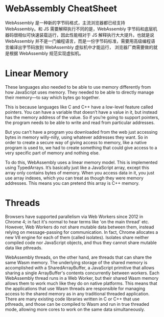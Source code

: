 # WebAssembly CheatSheet

WebAssembly 是一种新的字节码格式，主流浏览器都已经支持 WebAssembly。和 JS 需要解释执行不同的是，WebAssembly 字节码和底层机器码很相似可快速装载运行，因此性能相对于 JS 解释执行大大提升。也就是说 WebAssembly 并不是一门编程语言，而是一份字节码标准，需要用高级编程语言编译出字节码放到 WebAssembly 虚拟机中才能运行， 浏览器厂商需要做的就是根据 WebAssembly 规范实现虚拟机。

# Linear Memory 

These languages also needed to be able to use memory differently from how JavaScript uses memory. They needed to be able to directly manage their memory—to say which bytes go together.

This is because languages like C and C++ have a low-level feature called pointers. You can have a variable that doesn’t have a value in it, but instead has the memory address of the value. So if you’re going to support pointers, the program needs to be able to write and read from particular addresses.

But you can’t have a program you downloaded from the web just accessing bytes in memory willy-nilly, using whatever addresses they want. So in order to create a secure way of giving access to memory, like a native program is used to, we had to create something that could give access to a very specific part of memory and nothing else.

To do this, WebAssembly uses a linear memory model. This is implemented using TypedArrays. It’s basically just like a JavaScript array, except this array only contains bytes of memory. When you access data in it, you just use array indexes, which you can treat as though they were memory addresses. This means you can pretend this array is C++ memory.

# Threads

Browsers have supported parallelism via Web Workers since 2012 in Chrome 4; in fact it's normal to hear terms like 'on the main thread' etc. However, Web Workers do not share mutable data between them, instead relying on message-passing for communication. In fact, Chrome allocates a new V8 engine for each of them (called isolates). Isolates share neither compiled code nor JavaScript objects, and thus they cannot share mutable data like pthreads.

WebAssembly threads, on the other hand, are threads that can share the same Wasm memory. The underlying storage of the shared memory is accomplished with a SharedArrayBuffer, a JavaScript primitive that allows sharing a single ArrayBuffer's contents concurrently between workers. Each WebAssembly thread runs in a Web Worker, but their shared Wasm memory allows them to work much like they do on native platforms. This means that the applications that use Wasm threads are responsible for managing access to the shared memory as in any traditional threaded application. There are many existing code libraries written in C or C++ that use pthreads, and those can be compiled to Wasm and run in true threaded mode, allowing more cores to work on the same data simultaneously.